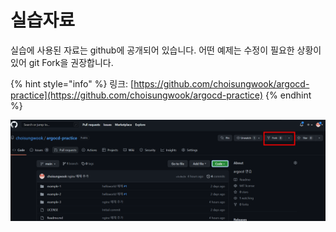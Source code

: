 # 실습자료

실습에 사용된 자료는 github에 공개되어 있습니다. 어떤 예제는 수정이 필요한 상황이 있어 git Fork을  권장합니다.

{% hint style="info" %}
링크: [https://github.com/choisungwook/argocd-practice](https://github.com/choisungwook/argocd-practice)
{% endhint %}

![](<../.gitbook/assets/image (202).png>)
